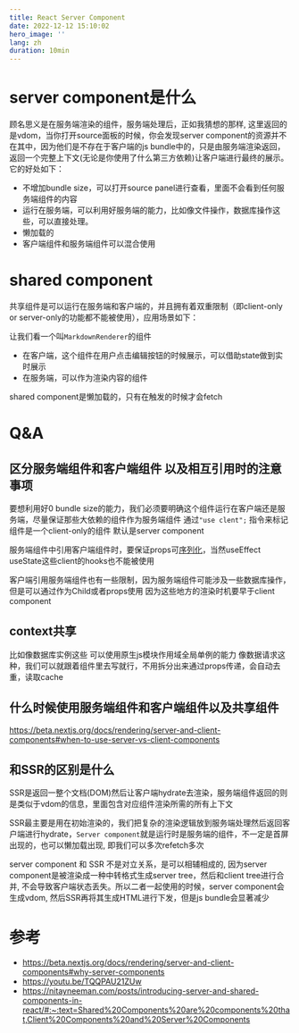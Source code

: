 ```yaml
---
title: React Server Component
date: 2022-12-12 15:10:02
hero_image: ''
lang: zh
duration: 10min
---
```



#  server component是什么
顾名思义是在服务端渲染的组件，服务端处理后，正如我猜想的那样, 这里返回的是vdom，当你打开source面板的时候，你会发现server component的资源并不在其中，因为他们是不存在于客户端的js bundle中的，只是由服务端渲染返回，返回一个完整上下文(无论是你使用了什么第三方依赖)让客户端进行最终的展示。它的好处如下：

- 不增加bundle size，可以打开source panel进行查看，里面不会看到任何服务端组件的内容
- 运行在服务端，可以利用好服务端的能力，比如像文件操作，数据库操作这些，可以直接处理。
- 懒加载的
- 客户端组件和服务端组件可以混合使用 

# shared component
共享组件是可以运行在服务端和客户端的，并且拥有着双重限制（即client-only or server-only的功能都不能被使用），应用场景如下：

让我们看一个叫`MarkdownRenderer`的组件
- 在客户端，这个组件在用户点击编辑按钮的时候展示，可以借助state做到实时展示
- 在服务端，可以作为渲染内容的组件

shared component是懒加载的，只有在触发的时候才会fetch 

# Q&A
## 区分服务端组件和客户端组件 以及相互引用时的注意事项
要想利用好0 bundle size的能力，我们必须要明确这个组件运行在客户端还是服务端，尽量保证那些大依赖的组件作为服务端组件
通过`"use clent";` 指令来标记组件是一个client-only的组件 默认是server component

服务端组件中引用客户端组件时，要保证props可[序列化](https://beta.nextjs.org/docs/rendering/server-and-client-components#passing-props-from-server-to-client-components-serialization)，当然useEffect useState这些client的hooks也不能被使用

客户端引用服务端组件也有一些限制，因为服务端组件可能涉及一些数据库操作，但是可以通过作为Child或者props使用
因为这些地方的渲染时机要早于client component

## context共享
比如像数据库实例这些 可以使用原生js模块作用域全局单例的能力
像数据请求这种，我们可以就跟着组件里去写就行，不用拆分出来通过props传递，会自动去重，读取cache

## 什么时候使用服务端组件和客户端组件以及共享组件
https://beta.nextjs.org/docs/rendering/server-and-client-components#when-to-use-server-vs-client-components



## 和SSR的区别是什么

SSR是返回一整个文档(DOM)然后让客户端hydrate去渲染，服务端组件返回的则是类似于vdom的信息，里面包含对应组件渲染所需的所有上下文

SSR最主要是用在初始渲染的，我们把复杂的渲染逻辑放到服务端处理然后返回客户端进行hydrate，`Server component`就是运行时是服务端的组件，不一定是首屏出现的，也可以懒加载出现, 即我们可以多次refetch多次

server component 和 SSR 不是对立关系，是可以相辅相成的, 因为server component是被渲染成一种中转格式生成server tree，然后和client tree进行合并, 不会导致客户端状态丢失。所以二者一起使用的时候，server component会生成vdom, 然后SSR再将其生成HTML进行下发，但是js bundle会显著减少




# 参考
- https://beta.nextjs.org/docs/rendering/server-and-client-components#why-server-components
- https://youtu.be/TQQPAU21ZUw
- https://nitayneeman.com/posts/introducing-server-and-shared-components-in-react/#:~:text=Shared%20Components%20are%20components%20that,Client%20Components%20and%20Server%20Components